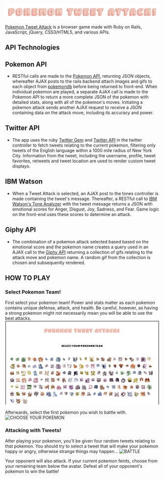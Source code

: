 ![Pokemon Tweet Attack](./screenshots/title.png/)

[Pokemon Tweet Attack](http://pokemon-tweet-attack.herokuapp.com/) is a browser game made with Ruby on Rails, JavaScript, jQuery, CSS3/HTML5, and various APIs.

## API Technologies

## Pokemon API

 - RESTful calls are made to the [Pokemon API](https://pokeapi.co/), returning JSON objects, whereafter AJAX posts to the rails backend attach images and gifs to each object from [pokemondb](https://pokemondb.net/) before being returned to front-end. When individual pokemon are played, a separate AJAX call is made to the Pokemon API to return a more complete JSON of the pokemon with detailed stats, along with all of the pokemon's moves. Initiating a pokemon attack sends another AJAX request to receive a JSON containing data on the attack move, including its accuracy and power.

## Twitter API

 - The app uses the ruby [Twitter Gem](https://github.com/sferik/twitter) and [Twitter API](https://dev.twitter.com/rest/public) in the twitter controller to fetch tweets relating to the current pokemon, filtering only tweets of the English language within a 1000 mile radius of New York City. Information from the tweet, including the username, profile, tweet favorites, retweets and tweet location are used to render custom tweet displays.


## IBM Watson
 - When a Tweet Attack is selected, an AJAX post to the tones controller is made containing the tweet's message. Thereafter, a RESTful call to [IBM Watson's Tone Analyzer](https://www.ibm.com/watson/developercloud/tone-analyzer.html) with the tweet message returns a JSON with emotional scores for Anger, Disgust, Joy, Sadness, and Fear. Game logic on the front-end uses these scores to determine an attack.

## Giphy API

 - The combination of a pokemon attack selected based based on the emotional score and the pokemon name creates a query used in an AJAX call to the [Giphy API](https://api.giphy.com/) returning a collection of gifs relating to the attack move and pokemon name. A random gif from the collection is chosen and subsequently rendered.

## HOW TO PLAY

### Select Pokemon Team!
First select your pokemon team! Power and stats matter as each pokemon contains unique defense, attack, and health. Be careful, however, as having a strong pokemon might not necessarily mean you will be able to use the best attacks.
![HOW TO PLAY](./screenshots/homescreen.gif/)

Afterwards, select the first pokemon you wish to battle with.
![CHOOSE YOUR POKEMON](./screenshots/choose_pokemon.gif/)

### Attacking with Tweets!
After playing your pokemon, you'll be given four random tweets relating to that pokemon. You should try to select a tweet that will make your pokemon happy or angry, otherwise strange things may happen...
![BATTLE](./screenshots/battle.gif/)

Your opponent will also attack. If your current pokemon feints, choose from your remaining team below the avatar. Defeat all of your opponent's pokemon to win the battle!
